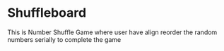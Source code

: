 Shuffleboard
=======

This is Number Shuffle Game where user have align reorder the random numbers serially to complete the game
